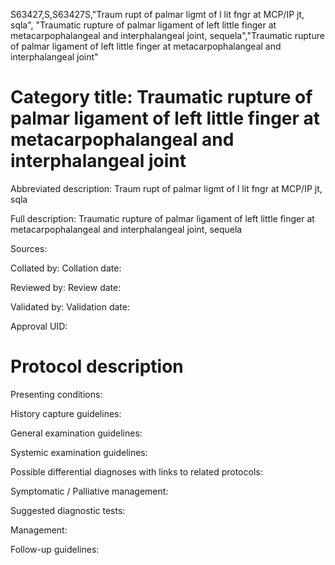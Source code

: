 S63427,S,S63427S,"Traum rupt of palmar ligmt of l lit fngr at MCP/IP jt, sqla", "Traumatic rupture of palmar ligament of left little finger at metacarpophalangeal and interphalangeal joint, sequela","Traumatic rupture of palmar ligament of left little finger at metacarpophalangeal and interphalangeal joint"
# Category title: Traumatic rupture of palmar ligament of left little finger at metacarpophalangeal and interphalangeal joint

Abbreviated description: Traum rupt of palmar ligmt of l lit fngr at MCP/IP jt, sqla

Full description: Traumatic rupture of palmar ligament of left little finger at metacarpophalangeal and interphalangeal joint, sequela

Sources:

Collated by:
Collation date:

Reviewed by:
Review date:

Validated by:
Validation date:

Approval UID:

# Protocol description

Presenting conditions:

History capture guidelines:

General examination guidelines:

Systemic examination guidelines:

Possible differential diagnoses with links to related protocols:

Symptomatic / Palliative management:

Suggested diagnostic tests:

Management:

Follow-up guidelines:
